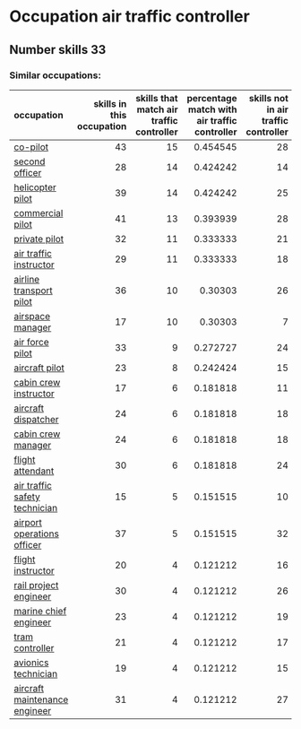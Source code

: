 # Occupation air traffic controller
## Number skills 33
### Similar occupations:
| occupation                                                        |   skills in this occupation |   skills that match air traffic controller |   percentage match with air traffic controller |   skills not in air traffic controller |
|:------------------------------------------------------------------|----------------------------:|-------------------------------------------:|-----------------------------------------------:|---------------------------------------:|
| [co-pilot](co-pilot.md)                                           |                          43 |                                         15 |                                       0.454545 |                                     28 |
| [second officer](second_officer.md)                               |                          28 |                                         14 |                                       0.424242 |                                     14 |
| [helicopter pilot](helicopter_pilot.md)                           |                          39 |                                         14 |                                       0.424242 |                                     25 |
| [commercial pilot](commercial_pilot.md)                           |                          41 |                                         13 |                                       0.393939 |                                     28 |
| [private pilot](private_pilot.md)                                 |                          32 |                                         11 |                                       0.333333 |                                     21 |
| [air traffic instructor](air_traffic_instructor.md)               |                          29 |                                         11 |                                       0.333333 |                                     18 |
| [airline transport pilot](airline_transport_pilot.md)             |                          36 |                                         10 |                                       0.30303  |                                     26 |
| [airspace manager](airspace_manager.md)                           |                          17 |                                         10 |                                       0.30303  |                                      7 |
| [air force pilot](air_force_pilot.md)                             |                          33 |                                          9 |                                       0.272727 |                                     24 |
| [aircraft pilot](aircraft_pilot.md)                               |                          23 |                                          8 |                                       0.242424 |                                     15 |
| [cabin crew instructor](cabin_crew_instructor.md)                 |                          17 |                                          6 |                                       0.181818 |                                     11 |
| [aircraft dispatcher](aircraft_dispatcher.md)                     |                          24 |                                          6 |                                       0.181818 |                                     18 |
| [cabin crew manager](cabin_crew_manager.md)                       |                          24 |                                          6 |                                       0.181818 |                                     18 |
| [flight attendant](flight_attendant.md)                           |                          30 |                                          6 |                                       0.181818 |                                     24 |
| [air traffic safety technician](air_traffic_safety_technician.md) |                          15 |                                          5 |                                       0.151515 |                                     10 |
| [airport operations officer](airport_operations_officer.md)       |                          37 |                                          5 |                                       0.151515 |                                     32 |
| [flight instructor](flight_instructor.md)                         |                          20 |                                          4 |                                       0.121212 |                                     16 |
| [rail project engineer](rail_project_engineer.md)                 |                          30 |                                          4 |                                       0.121212 |                                     26 |
| [marine chief engineer](marine_chief_engineer.md)                 |                          23 |                                          4 |                                       0.121212 |                                     19 |
| [tram controller](tram_controller.md)                             |                          21 |                                          4 |                                       0.121212 |                                     17 |
| [avionics technician](avionics_technician.md)                     |                          19 |                                          4 |                                       0.121212 |                                     15 |
| [aircraft maintenance engineer](aircraft_maintenance_engineer.md) |                          31 |                                          4 |                                       0.121212 |                                     27 |
